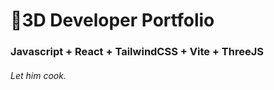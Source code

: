 # 🚀3D Developer Portfolio

### Javascript + React + TailwindCSS + Vite + ThreeJS
###### Let him cook.
